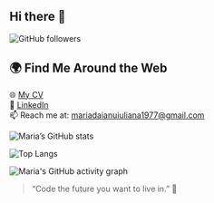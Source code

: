 ## Hi there 👋

![GitHub followers](https://img.shields.io/github/followers/mariadaianu30?style=social)


## 🌍 Find Me Around the Web
🌐 [My CV](https://drive.google.com/file/d/1w9kacql7FxyKlMqNnA7ytrpa7jNWg2it/view?usp=drive_link)  
💬 [LinkedIn](https://www.linkedin.com/in/maria-d%C4%83ianu-150640331/)  
📫 Reach me at: mariadaianuiuliana1977@gmail.com

![Maria’s GitHub stats](https://github-readme-stats.vercel.app/api?username=mariadaianu30&show_icons=true&theme=tokyonight)

![Top Langs](https://github-readme-stats.vercel.app/api/top-langs/?username=mariadaianu30&layout=compact)

![Maria's GitHub activity graph](https://github-readme-activity-graph.vercel.app/graph?username=mariadaianu30&theme=tokyo-night)


> “Code the future you want to live in.” 💫

<!--
**mariadaianu30/mariadaianu30** is a ✨ _special_ ✨ repository because its `README.md` (this file) appears on your GitHub profile.

Here are some ideas to get you started:

- 🔭 I’m currently working on ...
- 🌱 I’m currently learning ...
- 👯 I’m looking to collaborate on ...
- 🤔 I’m looking for help with ...
- 💬 Ask me about ...
- 📫 How to reach me: ...
- 😄 Pronouns: ...
- ⚡ Fun fact: ...
-->
